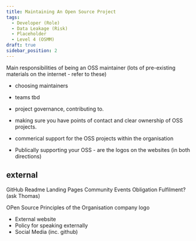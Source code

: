 ```yaml
---
title: Maintaining An Open Source Project
tags: 
  - Developer (Role)
  - Data Leakage (Risk)
  - Placeholder
  - Level 4 (OSMM)
draft: true
sidebar_position: 2
---
```


Main responsibilities of being an OSS maintainer (lots of pre-existing materials on the internet - refer to these)


- choosing maintainers
- teams
tbd

- project governance, contributing to.
- making sure you have points of contact and clear ownership of OSS projects.
- commerical support for the OSS projects within the organisation
- Publically supporting your OSS - are the logos on the websites (in both directions)


## external

GitHub Readme
Landing Pages
Community Events
Obligation Fulfilment? (ask Thomas)

OPen Source Principles of the Organisation
company logo

- External website 
- Policy for speaking externally
- Social Media (inc. github)


